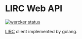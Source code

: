 LIRC Web API
===

[![wercker status](https://app.wercker.com/status/b9a4cc28becedddbff9ee59b19a54f47/m/master "wercker status")](https://app.wercker.com/project/byKey/b9a4cc28becedddbff9ee59b19a54f47)

[LIRC](http://www.lirc.org/) client implemented by golang.
